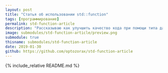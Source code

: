 ```yaml
---
layout: post
title: "Статья об использовании std::function"
tags: [программирование]
permalink: std-function-article
description: "Рассказываю как улучшить качество кода при помощи типа данных функций и лямбда-функций."
image: submodules/std-function-article/preview.png
submodule: true
thisname: submodules/std-function-article
date: 2019-01-30
github: https://github.com/optozorax/std-function-article
---
```


{% include_relative README.md %}
